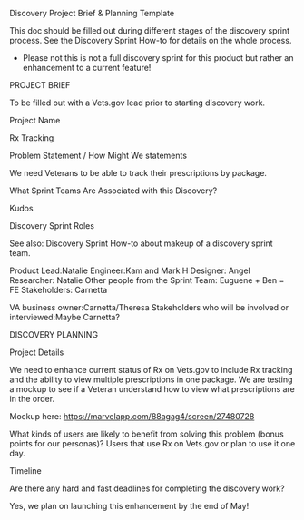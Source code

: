 Discovery Project Brief & Planning Template

This doc should be filled out during different stages of the discovery sprint process. See the Discovery Sprint How-to for details on the whole process.

* Please not this is not a full discovery sprint for this product but rather an enhancement to a current feature! 

PROJECT BRIEF

To be filled out with a Vets.gov lead prior to starting discovery work.

Project Name

Rx Tracking

Problem Statement / How Might We statements

We need Veterans to be able to track their prescriptions by package. 

What Sprint Teams Are Associated with this Discovery?

Kudos 

Discovery Sprint Roles

See also: Discovery Sprint How-to about makeup of a discovery sprint team.

Product Lead:Natalie 
Engineer:Kam and Mark H
Designer: Angel 
Researcher: Natalie 
Other people from the Sprint Team: Euguene + Ben = FE
Stakeholders: Carnetta 

VA business owner:Carnetta/Theresa 
Stakeholders who will be involved or interviewed:Maybe Carnetta? 

DISCOVERY PLANNING

Project Details

We need to enhance current status of Rx on Vets.gov to include Rx tracking and the ability to view multiple prescriptions in one package.  We are testing a mockup to see if a Veteran understand how to view what prescriptions are in the order.  

Mockup here: https://marvelapp.com/88agag4/screen/27480728 

What kinds of users are likely to benefit from solving this problem (bonus points for our personas)?
Users that use Rx on Vets.gov or plan to use it one day. 


Timeline

Are there any hard and fast deadlines for completing the discovery work? 

Yes, we plan on launching this enhancement by the end of May!

